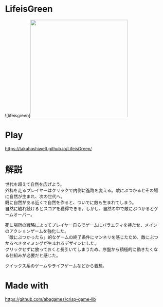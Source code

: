 # LifeisGreen
![lifeisgreen]<img src="https://user-images.githubusercontent.com/25281086/132941716-33fb4744-d03c-4d17-8b0e-1c9241b6002a.gif" width="320px">
# Play
https://takahashiwelt.github.io/LifeisGreen/
# 解説
世代を超えて自然を広げよう。  
外枠を走るプレイヤーはクリックで内側に進路を変える。敵にぶつかるとその場に自然が生まれ、次の世代へ。  
既に自然がある近くで自然を作ると、ついでに敵も生まれてしまう。  
自然に触れ続けるとスコアを獲得できる。しかし、自然の中で敵にぶつかるとゲームオーバー。  

死に場所の戦略によってプレイヤー自らでゲームにバラエティを持たせ、メインのアクションゲームを強化した。  
「敵にぶつかったら」的なゲームの終了条件にマンネリを感じたため、敵にぶつかるべきタイミングが生まれるデザインにした。  
クリックせずに放っておくと長引いてしまうため、序盤から積極的に動きたくなる仕組みが必要だと感じた。 　　

クイックス系のゲームやライフゲームなどから着想。
# Made with
https://github.com/abagames/crisp-game-lib

